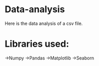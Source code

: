# Data-analysis
Here is the data analysis of a csv file.

# Libraries used:
->Numpy
->Pandas
->Matplotlib
->Seaborn
